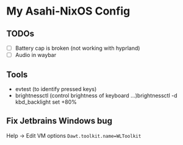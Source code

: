 # My Asahi-NixOS Config
## TODOs
 - [ ] Battery cap is broken (not working with hyprland)
 - [ ] Audio in waybar
## Tools
- evtest (to identify pressed keys)
- brightnessctl (control brightness of keyboard ...)brightnessctl -d kbd_backlight set +80%

## Fix Jetbrains Windows bug
Help -> Edit VM options
```Dawt.toolkit.name=WLToolkit```


